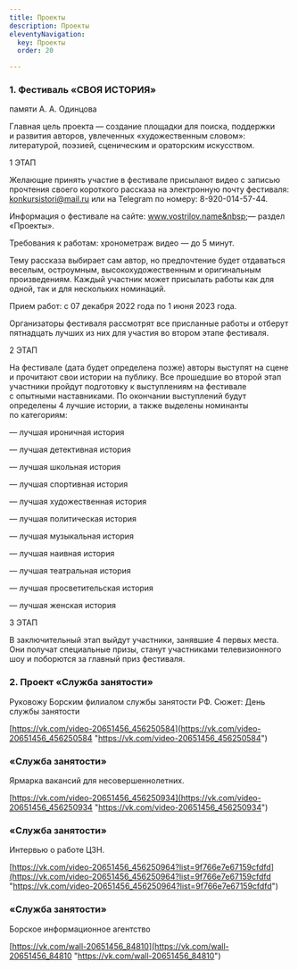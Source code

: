 ```yaml
---
title: Проекты
description: Проекты
eleventyNavigation:
  key: Проекты
  order: 20

---
```

### <p>1. Фестиваль &laquo;СВОЯ ИСТОРИЯ&raquo;<br>

памяти <nobr>А. А. Одинцова</nobr></p>

<p>Главная цель проекта&nbsp;&mdash; создание площадки для поиска, поддержки и&nbsp;развития авторов, увлеченных &laquo;художественным словом&raquo;: литературой, поэзией, сценическим и&nbsp;ораторским искусством.</p>

<p>1 ЭТАП<br>

Желающие принять участие в&nbsp;фестивале присылают видео с&nbsp;записью прочтения своего короткого рассказа на&nbsp;электронную почту фестиваля: <a href="mailto:konkursistori@mail.ru">konkursistori@mail.ru</a> или на&nbsp;Telegram по&nbsp;номеру: <nobr>8-920-014-57-44</nobr>.<br >

Информация о&nbsp;фестивале на&nbsp;сайте: www.vostrilov.name&nbsp;&mdash; раздел &laquo;Проекты&raquo;.<br >

Требования к&nbsp;работам: хронометраж видео&nbsp;&mdash; до&nbsp;5&nbsp;минут.<br >

Тему рассказа выбирает сам автор, но&nbsp;предпочтение будет отдаваться веселым, остроумным, высокохудожественным и&nbsp;оригинальным произведениям. Каждый участник может присылать работы как для одной, так и&nbsp;для нескольких номинаций.<br >

Прием работ: с&nbsp;07 декабря 2022 года по&nbsp;1 июня 2023 года.<br >

Организаторы фестиваля рассмотрят все присланные работы и&nbsp;отберут пятнадцать лучших из&nbsp;них для участия во&nbsp;втором этапе фестиваля.<br >

2 ЭТАП<br >

На&nbsp;фестивале (дата будет определена позже) авторы выступят на&nbsp;сцене и&nbsp;прочитают свои истории на&nbsp;публику. Все прошедшие во&nbsp;второй этап участники пройдут подготовку к&nbsp;выступлениям на&nbsp;фестивале с&nbsp;опытными наставниками. По&nbsp;окончании выступлений будут определены 4 лучшие истории, а&nbsp;также выделены номинанты по&nbsp;категориям:</p>

<p>&mdash;&nbsp;лучшая ироничная история<br>

&mdash;&nbsp;лучшая детективная история<br >

&mdash;&nbsp;лучшая школьная история<br >

&mdash;&nbsp;лучшая спортивная история<br>

&mdash;&nbsp;лучшая художественная история<br>

&mdash;&nbsp;лучшая политическая история<br >

&mdash;&nbsp;лучшая музыкальная история<br>

&mdash;&nbsp;лучшая наивная история<br>

&mdash;&nbsp;лучшая театральная история<br >

&mdash;&nbsp;лучшая просветительская история<br>

&mdash;&nbsp;лучшая женская история</p>

<p>3 ЭТАП<br>

В&nbsp;заключительный этап выйдут участники, занявшие 4 первых места. Они получат специальные призы, станут участниками телевизионного шоу и&nbsp;поборются за&nbsp;главный приз фестиваля.</p>

### <p>2. Проект &laquo;Служба занятости&raquo;<br>
Руковожу Борским филиалом службы занятости РФ.
Сюжет: День службы занятости</p>

[https://vk.com/video-20651456_456250584](https://vk.com/video-20651456_456250584 "https://vk.com/video-20651456_456250584")

### <p>&laquo;Служба занятости&raquo;<br>
Ярмарка вакансий для несовершеннолетних.<br>
</p>

[https://vk.com/video-20651456_456250934](https://vk.com/video-20651456_456250934 "https://vk.com/video-20651456_456250934")

### <p>&laquo;Служба занятости&raquo;<br>
Интервью о работе ЦЗН.<br>
</p>

[https://vk.com/video-20651456_456250964?list=9f766e7e67159cfdfd](https://vk.com/video-20651456_456250964?list=9f766e7e67159cfdfd "https://vk.com/video-20651456_456250964?list=9f766e7e67159cfdfd")

### <p>&laquo;Служба занятости&raquo;<br>
Борское информационное агентство<br>
</p>

[https://vk.com/wall-20651456_84810](https://vk.com/wall-20651456_84810 "https://vk.com/wall-20651456_84810")